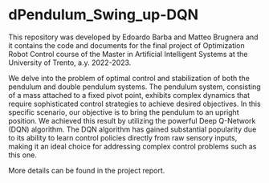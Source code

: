 # dPendulum_Swing_up-DQN
This repository was developed by Edoardo Barba and Matteo Brugnera and it contains the code and documents for the final project of Optimization Robot Control course of the Master in Artificial Intelligent Systems at the University of Trento, a.y. 2022-2023.

We delve into the problem of optimal control and stabilization of both the pendulum and double pendulum systems. The pendulum system, consisting
of a mass attached to a fixed pivot point, exhibits complex dynamics that require sophisticated control strategies to achieve desired objectives. 
In this specific scenario, our objective is to bring the pendulum to an upright position. We achieved this result by utilizing the powerful Deep Q-Network (DQN)
algorithm. The DQN algorithm has gained substantial popularity due to its ability to learn control policies directly from raw sensory inputs, 
making it an ideal choice for addressing complex control problems such as this one. 

More details can be found in the project report. 



